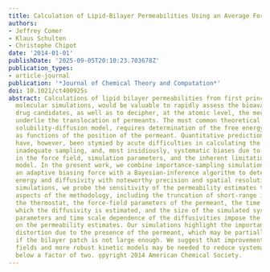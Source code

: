 ```yaml
---
title: Calculation of Lipid-Bilayer Permeabilities Using an Average Force
authors:
- Jeffrey Comer
- Klaus Schulten
- Christophe Chipot
date: '2014-01-01'
publishDate: '2025-09-05T20:10:23.703678Z'
publication_types:
- article-journal
publication: '*Journal of Chemical Theory and Computation*'
doi: 10.1021/ct400925s
abstract: Calculations of lipid bilayer permeabilities from first principles, using
  molecular simulations, would be valuable to rapidly assess the bioavailability of
  drug candidates, as well as to decipher, at the atomic level, the mechanisms that
  underlie the translocation of permeants. The most common theoretical approach, the
  solubility-diffusion model, requires determination of the free energy and the diffusivity
  as functions of the position of the permeant. Quantitative predictions of permeability
  have, however, been stymied by acute difficulties in calculating the diffusivity,
  inadequate sampling, and, most insidiously, systematic biases due to imperfections
  in the force field, simulation parameters, and the inherent limitations of the diffusive
  model. In the present work, we combine importance-sampling simulations employing
  an adaptive biasing force with a Bayesian-inference algorithm to determine the free
  energy and diffusivity with noteworthy precision and spatial resolution. In multimicrosecond
  simulations, we probe the sensitivity of the permeability estimates to different
  aspects of the methodology, including the truncation of short-range interactions,
  the thermostat, the force-field parameters of the permeant, the time scale over
  which the diffusivity is estimated, and the size of the simulated system. The force-field
  parameters and time scale dependence of the diffusivities impose the greatest uncertainties
  on the permeability estimates. Our simulations highlight the importance of membrane
  distortion due to the presence of the permeant, which may be partially suppressed
  if the bilayer patch is not large enough. We suggest that improvements to force
  fields and more robust kinetic models may be needed to reduce systematic errors
  below a factor of two. o̧pyright 2014 American Chemical Society.
---
```

